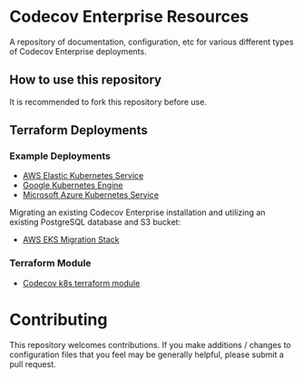 # Codecov Enterprise Resources

A repository of documentation, configuration, etc for various different 
types of Codecov Enterprise deployments.

## How to use this repository

It is recommended to fork this repository before use. 

## Terraform Deployments

### Example Deployments

- [AWS Elastic Kubernetes Service](aws_elastic_kubernetes_service/README.md)
- [Google Kubernetes Engine](google_kubernetes_engine/README.md)
- [Microsoft Azure Kubernetes Service](azure_kubernetes_service/README.md)

Migrating an existing Codecov Enterprise installation and utilizing an existing
PostgreSQL database and S3 bucket:
- [AWS EKS Migration Stack](aws_eks_migration/README.md)

### Terraform Module
- [Codecov k8s terraform module](terraform-k8s-codecov/README.md)


# Contributing

This repository welcomes contributions. If you make additions / changes to configuration files that you feel may be generally helpful, please submit a pull request.
